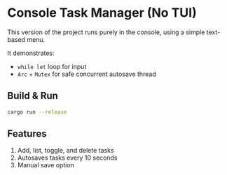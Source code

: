 # Console Task Manager (No TUI)

This version of the project runs purely in the console, using a simple text-based menu.

It demonstrates:
- `while let` loop for input
- `Arc` + `Mutex` for safe concurrent autosave thread

## Build & Run

```bash
cargo run --release
```

## Features
1. Add, list, toggle, and delete tasks
2. Autosaves tasks every 10 seconds
3. Manual save option
